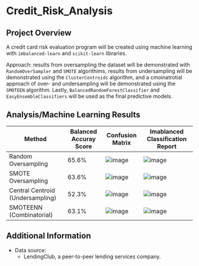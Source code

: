 # Credit_Risk_Analysis

## Project Overview
A credit card risk evaluation program will be created using machine learning with `imbalanced-learn` and `scikit-learn` libraries.

Approach: results from oversampling the dataset will be demonstrated with `RandomOverSampler` and `SMOTE` algorithims, results from undersampling will be demonstrated using the `ClusterCentroids` algorithm, and a cmoinatrotial approach of over- and undersampling will be demonstrated using the `SMOTEEN` algorithm. Lastly, `BalancedRandomForestClassifier` and `EasyEnsembleClassifiers` will be used as the final predictive models.


## Analysis/Machine Learning Results
|Method|Balanced Accuray Score|Confusion Matrix|Imablanced Classification Report|
|---|---|---|---|
|Random Oversampling|65.6%|![image](https://user-images.githubusercontent.com/79720695/129493402-a0e45ecc-1dea-4769-9365-57793795817b.png)|![image](https://user-images.githubusercontent.com/79720695/129493407-7e7984ed-29cb-4346-b05b-4d3122c12d74.png)|
|SMOTE Oversampling|63.6%|![image](https://user-images.githubusercontent.com/79720695/129493419-1420ac56-b348-41f8-9f4c-7b5ee69b58c2.png)|![image](https://user-images.githubusercontent.com/79720695/129493429-f61e2d26-ca0d-4cd7-8ac2-ba9f3b6ab8a2.png)|
|Central Centroid (Undersampling)|52.3%|![image](https://user-images.githubusercontent.com/79720695/129493441-0d0da9cb-3a9f-4acc-ba7a-b0f5b270bd05.png)|![image](https://user-images.githubusercontent.com/79720695/129493445-9c249137-3abe-4db8-a327-17a7543dc385.png)|
|SMOTEENN (Combinatorial)|63.1%|![image](https://user-images.githubusercontent.com/79720695/129493495-e87dcc06-2f84-47f7-a875-c8427ee24a15.png)|![image](https://user-images.githubusercontent.com/79720695/129493500-bd75c099-b126-4e5d-ad42-05c5c2db8f51.png)|


## Additional Information
- Data source:
  - LendingClub, a peer-to-peer lending services company.

